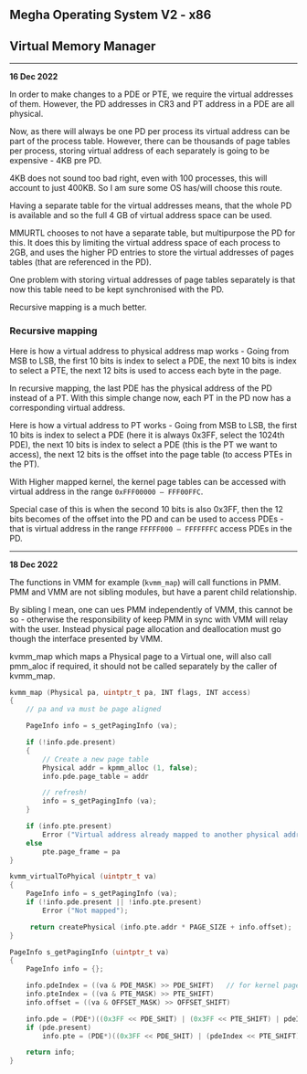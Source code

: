 ## Megha Operating System V2 - x86
## Virtual Memory Manager
----------------------------------------------------------------------------------------------------
__16 Dec 2022__

In order to make changes to a PDE or PTE, we require the virtual addresses of them. However, the PD
addresses in CR3 and PT address in a PDE are all physical.

Now, as there will always be one PD per process its virtual address can be part of the process
table. However, there can be thousands of page tables per process, storing virtual
address of each separately is going to be expensive - 4KB pre PD.

4KB does not sound too bad right, even with 100 processes, this will account to just 400KB. So I am
sure some OS has/will choose this route.

Having a separate table for the virtual addresses means, that the whole PD is available and so the
full 4 GB of virtual address space can be used.

MMURTL chooses to not have a separate table, but multipurpose the PD for this. It does this by
limiting the virtual address space of each process to 2GB, and uses the higher PD entries to store
the virtual addresses of pages tables (that are referenced in the PD).

One problem with storing virtual addresses of page tables separately is that now this table need to
be kept synchronised with the PD.

Recursive mapping is a much better.

### Recursive mapping

Here is how a virtual address to physical address map works - Going from MSB to LSB, the first 10
bits is index to select a PDE, the next 10 bits is index to select a PTE, the next 12 bits is used
to access each byte in the page.

In recursive mapping, the last PDE has the physical address of the PD instead of a PT. With this
simple change now, each PT in the PD now has a corresponding virtual address.

Here is how a virtual address to PT works - Going from MSB to LSB, the first 10 bits is index to
select a PDE (here it is always 0x3FF, select the 1024th PDE), the next 10 bits is index to select
a PDE (this is the PT we want to access), the next 12 bits is the offset into the page table (to
access PTEs in the PT).

With Higher mapped kernel, the kernel page tables can be accessed with virtual address in the range
`0xFFF00000 – FFF00FFC`.

Special case of this is when the second 10 bits is also 0x3FF, then the 12 bits becomes of the
offset into the PD and can be used to access PDEs - that is virtual address in the range
`FFFFF000 – FFFFFFFC` access PDEs in the PD.

----------------------------------------------------------------------------------------------------
__18 Dec 2022__

The functions in VMM for example (`kvmm_map`) will call functions in PMM. PMM and VMM are not
sibling modules, but have a parent child relationship.

By sibling I mean, one can ues PMM independently of VMM, this cannot be so - otherwise the
responsibility of keep PMM in sync with VMM will relay with the user. Instead physical page
allocation and deallocation must go though the interface presented by VMM.

kvmm_map which maps a Physical page to a Virtual one, will also call pmm_aloc if required, it should
not be called separately by the caller of kvmm_map.

```c
kvmm_map (Physical pa, uintptr_t pa, INT flags, INT access)
{
    // pa and va must be page aligned

    PageInfo info = s_getPagingInfo (va);

    if (!info.pde.present)
    {
        // Create a new page table
        Physical addr = kpmm_alloc (1, false);
        info.pde.page_table = addr

        // refresh!
        info = s_getPagingInfo (va);
    }

    if (info.pte.present)
        Error ("Virtual address already mapped to another physical address")
    else
        pte.page_frame = pa
}

kvmm_virtualToPhyical (uintptr_t va)
{
    PageInfo info = s_getPagingInfo (va);
    if (!info.pde.present || !info.pte.present)
        Error ("Not mapped");

     return createPhysical (info.pte.addr * PAGE_SIZE + info.offset);
}

PageInfo s_getPagingInfo (uintptr_t va)
{
    PageInfo info = {};

    info.pdeIndex = ((va & PDE_MASK) >> PDE_SHIFT)   // for kernel pages, this will be >= 768.
    info.pteIndex = ((va & PTE_MASK) >> PTE_SHIFT)
    info.offset = ((va & OFFSET_MASK) >> OFFSET_SHIFT)

    info.pde = (PDE*)((0x3FF << PDE_SHIT) | (0x3FF << PTE_SHIFT) | pdeIndex * sizeof(PDE))
    if (pde.present)
        info.pte = (PDE*)((0x3FF << PDE_SHIT) | (pdeIndex << PTE_SHIFT) | pteIndex * sizeof(PTE))

    return info;
}
```
